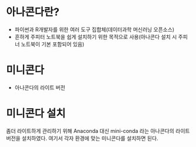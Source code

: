 # 아나콘다란?
* 파이썬과 R개발자를 위한 여러 도구 집합체(데이터과학 머신러닝 오픈소스)
* 흔하게 주피터 노트북을 쉽게 설치하기 위한 목적으로 사용(아나콘다 설치 시 주피너 노트북이 기본 포함되어 있음)


# 미니콘다
* 아나콘다의 라이트 버전 

# 미니콘다 설치
좀더 라이트하게 관리하기 위해 Anaconda 대신 mini-conda 라는 아나콘다의 라이트 버전을 설치하였다.
여기서 각자 환경에 맞는 미니콘다를 설치하면 된다.    
